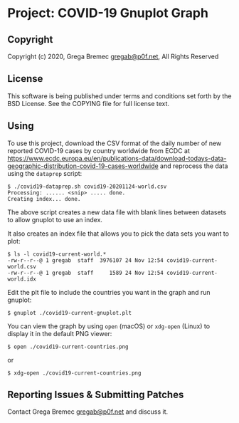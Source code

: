 Project: COVID-19 Gnuplot Graph
===============================

Copyright
---------
Copyright (c) 2020, Grega Bremec <gregab@p0f.net>, All Rights Reserved

License
-------
This software is being published under terms and conditions set forth
by the BSD License. See the COPYING file for full license text.

Using
-----

To use this project, download the CSV format of the daily number of new
reported COVID-19 cases by country worldwide from ECDC at
https://www.ecdc.europa.eu/en/publications-data/download-todays-data-geographic-distribution-covid-19-cases-worldwide
and reprocess the data using the `dataprep` script:

    $ ./covid19-dataprep.sh covid19-20201124-world.csv
    Processing: ...... <snip> ..... done.
    Creating index... done.

The above script creates a new data file with blank lines between datasets to allow gnuplot to use an index.

It also creates an index file that allows you to pick the data sets you want to plot:

    $ ls -l covid19-current-world.*
    -rw-r--r--@ 1 gregab  staff  3976107 24 Nov 12:54 covid19-current-world.csv
    -rw-r--r--@ 1 gregab  staff     1589 24 Nov 12:54 covid19-current-world.idx

Edit the plt file to include the countries you want in the graph and run gnuplot:

    $ gnuplot ./covid19-current-gnuplot.plt

You can view the graph by using `open` (macOS) or `xdg-open` (Linux) to display it in the default PNG viewer:

    $ open ./covid19-current-countries.png

or

    $ xdg-open ./covid19-current-countries.png

Reporting Issues & Submitting Patches
-------------------------------------

Contact Grega Bremec <gregab@p0f.net> and discuss it.

